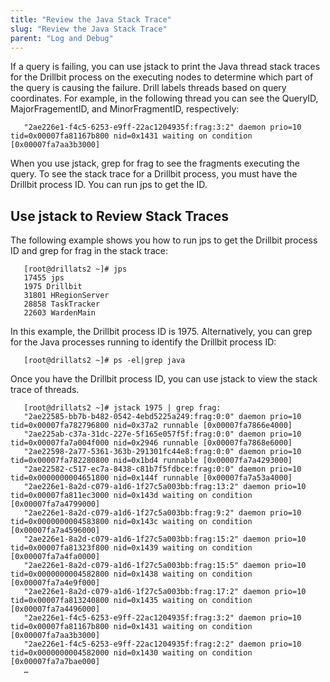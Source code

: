 ```yaml
---
title: "Review the Java Stack Trace"
slug: "Review the Java Stack Trace"
parent: "Log and Debug"
---
```


If a query is failing, you can use jstack to print the Java thread stack traces for the Drillbit process on the executing nodes to determine which part of the query is causing the failure. Drill labels threads based on query coordinates. For example, in the following thread you can see the QueryID, MajorFragementID, and MinorFragmentID, respectively:

       "2ae226e1-f4c5-6253-e9ff-22ac1204935f:frag:3:2" daemon prio=10 tid=0x00007fa81167b800 nid=0x1431 waiting on condition [0x00007fa7aa3b3000]

When you use jstack, grep for frag to see the fragments executing the query. To see the stack trace for a Drillbit process, you must have the Drillbit process ID. You can run jps to get the ID.

## Use jstack to Review Stack Traces
The following example shows you how to run jps to get the Drillbit process ID and grep for frag in the stack trace:

       [root@drillats2 ~]# jps
       17455 jps
       1975 Drillbit
       31801 HRegionServer
       28858 TaskTracker
       22603 WardenMain

In this example, the Drillbit process ID is 1975. Alternatively, you can grep for the Java processes running to identify the Drillbit process ID:

       [root@drillats2 ~]# ps -el|grep java

Once you have the Drillbit process ID, you can use jstack to view the stack trace of threads.

       [root@drillats2 ~]# jstack 1975 | grep frag:
       "2ae22585-bb7b-b482-0542-4ebd5225a249:frag:0:0" daemon prio=10 tid=0x00007fa782796800 nid=0x37a2 runnable [0x00007fa7866e4000]
       "2ae225ab-c37a-31dc-227e-5f165e057f5f:frag:0:0" daemon prio=10 tid=0x00007fa7a004f000 nid=0x2946 runnable [0x00007fa7868e6000]
       "2ae22598-2a77-5361-363b-291301fc44e8:frag:0:0" daemon prio=10 tid=0x00007fa782280800 nid=0x1bd4 runnable [0x00007fa7a4293000]
       "2ae22582-c517-ec7a-8438-c81b7f5fdbce:frag:0:0" daemon prio=10 tid=0x0000000004651800 nid=0x144f runnable [0x00007fa7a53a4000]
       "2ae226e1-8a2d-c079-a1d6-1f27c5a003bb:frag:13:2" daemon prio=10 tid=0x00007fa811ec3000 nid=0x143d waiting on condition [0x00007fa7a4799000]
       "2ae226e1-8a2d-c079-a1d6-1f27c5a003bb:frag:9:2" daemon prio=10 tid=0x0000000004583800 nid=0x143c waiting on condition [0x00007fa7a4596000]
       "2ae226e1-8a2d-c079-a1d6-1f27c5a003bb:frag:15:2" daemon prio=10 tid=0x00007fa81323f800 nid=0x1439 waiting on condition [0x00007fa7a4fa0000]
       "2ae226e1-8a2d-c079-a1d6-1f27c5a003bb:frag:15:5" daemon prio=10 tid=0x0000000004582800 nid=0x1438 waiting on condition [0x00007fa7a4e9f000]
       "2ae226e1-8a2d-c079-a1d6-1f27c5a003bb:frag:17:2" daemon prio=10 tid=0x00007fa813240800 nid=0x1435 waiting on condition [0x00007fa7a4496000]
       "2ae226e1-f4c5-6253-e9ff-22ac1204935f:frag:3:2" daemon prio=10 tid=0x00007fa81167b800 nid=0x1431 waiting on condition [0x00007fa7aa3b3000]
       "2ae226e1-f4c5-6253-e9ff-22ac1204935f:frag:2:2" daemon prio=10 tid=0x0000000004582000 nid=0x1430 waiting on condition [0x00007fa7a7bae000]
       …

